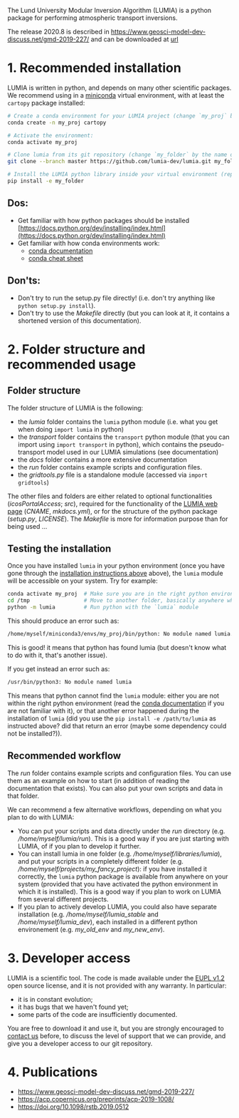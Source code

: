 The Lund University Modular Inversion Algorithm (LUMIA) is a python package for performing atmospheric transport inversions.

The release 2020.8 is described in https://www.geosci-model-dev-discuss.net/gmd-2019-227/ and can be downloaded at [url](lumia.202008.tar.gz)

# 1. Recommended installation

LUMIA is written in python, and depends on many other scientific packages. We recommend using in a [miniconda](https://docs.conda.io/projects/miniconda/en/latest/) virtual environment, with at least the `cartopy` package installed:
```bash
# Create a conda environment for your LUMIA project (change `my_proj` by the name you want to give it)
conda create -n my_proj cartopy

# Activate the environment:
conda activate my_proj

# Clone lumia from its git repository (change `my_folder` by the name of the folder you want LUMIA to be installed in. The folder should not exist before)
git clone --branch master https://github.com/lumia-dev/lumia.git my_folder

# Install the LUMIA python library inside your virtual environment (replace `my_folder` by the name of the folder where you have cloned LUMIA in).
pip install -e my_folder
```

## Dos:
- Get familiar with how python packages should be installed [https://docs.python.org/dev/installing/index.html](https://docs.python.org/dev/installing/index.html)
- Get familiar with how conda environments work:
    - [conda documentation](https://conda.io/projects/conda/en/latest/user-guide/tasks/manage-environments.html)
    - [conda cheat sheet](https://docs.conda.io/projects/conda/en/4.6.0/_downloads/52a95608c49671267e40c689e0bc00ca/conda-cheatsheet.pdf)

## Don'ts:
- Don't try to run the setup.py file directly! (i.e. don't try anything like `python setup.py install`).
- Don't try to use the _Makefile_ directly (but you can look at it, it contains a shortened version of this documentation).

# 2. Folder structure and recommended usage

## Folder structure

The folder structure of LUMIA is the following:
- the _lumia_ folder contains the `lumia` python module (i.e. what you get when doing `import lumia` in python)
- the _transport_ folder contains the `transport` python module (that you can import using `import transport` in python), which contains the pseudo-transport model used in our LUMIA simulations (see documentation)
- the _docs_ folder contains a more extensive documentation
- the _run_ folder contains example scripts and configuration files.
- the _gridtools.py_ file is a standalone module (accessed via `import gridtools`)

The other files and folders are either related to optional functionalities (_icosPortalAccess_; _src_), required for the functionality of the [LUMIA web page](https://lumia.nateko.lu.se) (_CNAME_, _mkdocs.yml_), or for the structure of the python package (_setup.py_, _LICENSE_). The _Makefile_ is more for information purpose than for being used ...

## Testing the installation

Once you have installed `lumia` in your python environment (once you have gone through the [installation instructions above](#1.-recommended-installation) above), the `lumia` module will be accessible on your system. Try for example:
```bash
conda activate my_proj  # Make sure you are in the right python environment!
cd /tmp                 # Move to another folder, basically anywhere where your lumia files are not
python -m lumia         # Run python with the `lumia` module
```

This should produce an error such as:
```bash
/home/myself/miniconda3/envs/my_proj/bin/python: No module named lumia.__main__; 'lumia' is a package and cannot be directly executed
```

This is good! it means that python has found lumia (but doesn't know what to do with it, that's another issue).

If you get instead an error such as:
```bash
/usr/bin/python3: No module named lumia
```
This means that python cannot find the `lumia` module: either you are not within the right python environment (read the [conda documentation](https://conda.io/projects/conda/en/latest/user-guide/tasks/manage-environments.html) if you are not familiar with it), or that another error happened during the installation of `lumia` (did you use the `pip install -e /path/to/lumia` as instructed above? did that return an error (maybe some dependency could not be installed?)).

## Recommended workflow

The _run_ folder contains example scripts and configuration files. You can use them as an example on how to start (in addition of reading the documentation that exists). You can also put your own scripts and data in that folder.

We can recommend a few alternative workflows, depending on what you plan to do with LUMIA:
- You can put your scripts and data directly under the _run_ directory (e.g. _/home/myself/lumia/run_). This is a good way if you are just starting with LUMIA, of if you plan to develop it further.
- You can install lumia in one folder (e.g. _/home/myself/libraries/lumia_), and put your scripts in a completely different folder (e.g. */home/myself/projects/my_fancy_project*): if you have installed it correctly, the `lumia` python package is available from anywhere on your system (provided that you have activated the python environment in which it is installed). This is a good way if you plan to work on LUMIA from several different projects.
- If you plan to actively develop LUMIA, you could also have separate installation (e.g. */home/myself/lumia_stable* and */home/myself/lumia_dev*), each installed in a different python environement (e.g. *my_old_env* and *my_new_env*). 

# 3. Developer access

LUMIA is a scientific tool. The code is made available under the [EUPL v1.2](LICENSE) open source license, and it is not provided with any warranty. In particular:
- it is in constant evolution;
- it has bugs that we haven't found yet;
- some parts of the code are insufficiently documented.

You are free to download it and use it, but you are strongly encouraged to [contact us](mailto:lumia@mail.nateko.lu.se) before, to discuss the level of support that we can provide, and give you a developer access to our git repository. 

# 4. Publications

- https://www.geosci-model-dev-discuss.net/gmd-2019-227/
- https://acp.copernicus.org/preprints/acp-2019-1008/
- https://doi.org/10.1098/rstb.2019.0512
